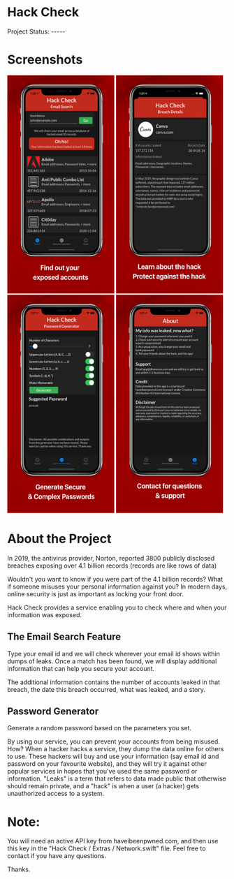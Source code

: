 # Hack Check

Project Status: -----

# Screenshots
<p>
  <img src="/screenshots/1emaillsearch.jpg?raw=true" width=245 height=500 display=inline/>
  <img src="/screenshots/2emaildetail.jpg?raw=true" width=245 height=500 display=inline/>
  <img src="/screenshots/3passwordgenerator.jpg?raw=true" width=245 height=500 display=inline/>
  <img src="/screenshots/4about.jpg?raw=true" width=245 height=500 display=inline/>
</p>


# About the Project

In 2019, the antivirus provider, Norton, reported 3800 publicly disclosed breaches exposing over 4.1 billion records (records are like rows of data)

Wouldn't you want to know if you were part of the 4.1 billion records? What if someone misuses your personal information against you? In modern days, online security is just as important as locking your front door. 

Hack Check provides a service enabling you to check where and when your information was exposed. 

## The Email Search Feature
Type your email id and we will check wherever your email id shows within dumps of leaks. Once a match has been found, we will display additional information that can help you secure your account. 

The additional information contains the number of accounts leaked in that breach, the date this breach occurred, what was leaked, and a story. 

## Password Generator 
Generate a random password based on the parameters you set.

By using our service, you can prevent your accounts from being misused. How? When a hacker hacks a service, they dump the data online for others to use. These hackers will buy and use your information (say email id and password on your favourite website), and they will try it against other popular services in hopes that you've used the same password or information. "Leaks" is a term that refers to data made public that otherwise should remain private, and a "hack" is when a user (a hacker) gets unauthorized access to a system. 


# Note: 
You will need an active API key from haveibeenpwned.com, and then use this key in the "Hack Check / Extras / Network.swift" file. 
Feel free to contact if you have any questions. 

Thanks. 
